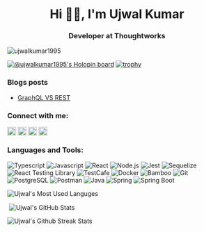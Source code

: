 <h1 align="center">Hi 👋🏻, I'm Ujwal Kumar</h1> 
<h3 align="center">Developer at Thoughtworks</h3>

<p align="left"> <img src="https://komarev.com/ghpvc/?username=ujwalkumar1995&label=Profile%20views&color=0e75b6&style=flat" alt="ujwalkumar1995" /></p>

[![@ujwalkumar1995's Holopin board](https://holopin.me/ujwalkumar1995)](https://holopin.io/@ujwalkumar1995)
[![trophy](https://github-profile-trophy.vercel.app/?username=ujwalkumar1995&theme=onedark)](https://github.com/ryo-ma/github-profile-trophy)

### Blogs posts

- [GraphQL VS REST](https://dev.to/ujwalkumar1995/graphql-vs-rest-3f42)

### Connect with me:
  <a href="https://www.linkedin.com/in/ujwal-kumar-7b3570166" target="blank"><img align="center" src="https://img.shields.io/badge/-LinkedIn-0A66C2?logo=linkedin&logoColor=white&style=plastic&logoWidth=15" alt="linkedin" height="20" /></a>
  <a href="https://dev.to/ujwalkumar1995" target="blank"><img align="center" src="https://img.shields.io/badge/-dev.to-0A0A0A?logo=devdotto&logoColor=white&style=plastic&logoWidth=15" alt="ujwalkumar1995" height="20" /></a>
  <a href="https://leetcode.com/ujwalkumar95/" target="blank"><img align="center" src="https://img.shields.io/badge/-LeetCode-FFA116?logo=leetcode&logoColor=white&style=plastic&logoWidth=15" alt="ujwalkumar1995" height="20" /></a>
  <a href="https://stackoverflow.com/users/11329126/ujwal-kumar" target="blank"><img align="center" src="https://upload.wikimedia.org/wikipedia/commons/e/ef/Stack_Overflow_icon.svg" alt="ujwalkumar1995" height="20"/></a>

### Languages and Tools:

![Typescript](https://img.shields.io/badge/-Typescript-3178C6?logo=typescript&logoColor=white&style=plastic&logoWidth=15)
![Javascript](https://img.shields.io/badge/-Javascript-F7DF1E?logo=javascript&logoColor=white&style=plastic&logoWidth=15)
![React](https://img.shields.io/badge/-ReactJs-61DAFB?logo=react&logoColor=white&style=plastic&logoWidth=15)
![Node.js](https://img.shields.io/badge/-Node.js-339933?logo=nodedotjs&logoColor=white&style=plastic&logoWidth=15)
![Jest](https://img.shields.io/badge/-Jest-C21325?logo=jest&logoColor=white&style=plastic&logoWidth=15)
![Sequelize](https://img.shields.io/badge/-Sequelize-52B0E7?logo=sequelize&logoColor=white&style=plastic&logoWidth=15)
![React Testing Library](https://img.shields.io/badge/-React%20Testing%20Library-E33332?logo=testinglibrary&logoColor=white&style=plastic&logoWidth=15)
![TestCafe](https://img.shields.io/badge/-TestCafe-36B6E5?logo=testcafe&logoColor=white&style=plastic&logoWidth=15)
![Docker](https://img.shields.io/badge/-Docker-2496ED?logo=docker&logoColor=white&style=plastic&logoWidth=15)
![Bamboo](https://img.shields.io/badge/-Bamboo-0052CC?logo=bamboo&logoColor=white&style=plastic&logoWidth=15)
![Git](https://img.shields.io/badge/-Git-F05032?logo=git&logoColor=white&style=plastic&logoWidth=15)
![PostgreSQL](https://img.shields.io/badge/-PostgreSQL-4169E1?logo=postgresql&logoColor=white&style=plastic&logoWidth=15)
![Postman](https://img.shields.io/badge/-Postman-FF6C37?logo=postman&logoColor=white&style=plastic&logoWidth=15)
![Java](https://img.shields.io/badge/-Java-F80000?&style=plastic&logoWidth=15)
![Spring](https://img.shields.io/badge/-Spring-6DB33F?logo=spring&logoColor=white&style=plastic&logoWidth=15)
![Spring Boot](https://img.shields.io/badge/-Spring%20Boot-6DB33F?logo=springboot&logoColor=white&style=plastic&logoWidth=15)

<p align="left"><img align="center" src="https://github-readme-stats.vercel.app/api/top-langs?username=ujwalkumar1995&show_icons=true&locale=en&layout=compact&theme=github_dark" alt="Ujwal's Most Used Languges" /></p>

<p align="left">&nbsp;<img align="center" src="https://github-readme-stats.vercel.app/api?username=ujwalkumar1995&show_icons=true&locale=en&theme=github_dark" alt="Ujwal's GitHub Stats" /></p>

<p align="left"><img align="center" src="https://github-readme-streak-stats.herokuapp.com/?user=ujwalkumar1995&theme=github-dark" alt="Ujwal's Github Streak Stats" /></p>
